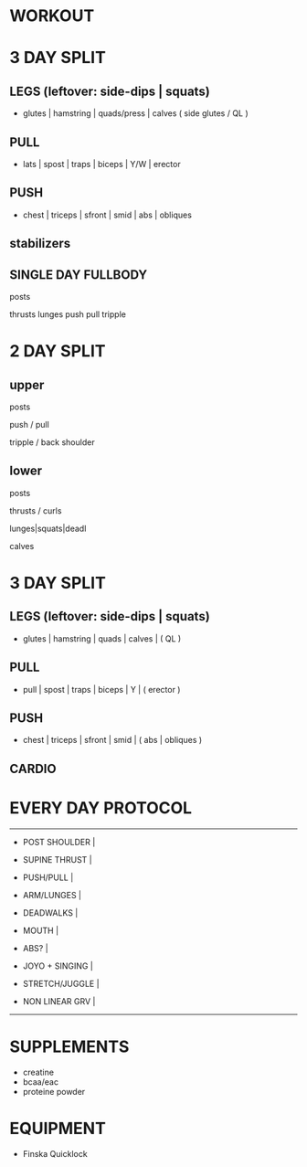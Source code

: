 # WORKOUT

# 3 DAY SPLIT ########################################

## LEGS (leftover: side-dips | squats)

- glutes | hamstring | quads/press | calves ( side glutes / QL )

## PULL

- lats | spost | traps | biceps  | Y/W | erector

## PUSH

- chest | triceps | sfront | smid | abs | obliques

## stabilizers


## SINGLE DAY FULLBODY #####################################

posts

thrusts
lunges
push
pull
tripple

# 2 DAY SPLIT ########################################

## upper 

posts

push / pull

tripple / back shoulder

## lower

posts

thrusts / curls

lunges|squats|deadl

calves

# 3 DAY SPLIT ########################################

## LEGS (leftover: side-dips | squats)

- glutes | hamstring | quads | calves  | ( QL )

## PULL

- pull | spost | traps | biceps  | Y | ( erector )

## PUSH

- chest | triceps | sfront | smid | ( abs | obliques )

## CARDIO


# EVERY DAY PROTOCOL ###########################

---------------------------------

- POST SHOULDER         |
- SUPINE THRUST         |  
- PUSH/PULL             |
- ARM/LUNGES            |
- DEADWALKS             | 

- MOUTH                 | 
- ABS?                  |

- JOYO + SINGING        |  
- STRETCH/JUGGLE        |  
- NON LINEAR GRV        | 

---------------------------------

# SUPPLEMENTS #################################

- creatine
- bcaa/eac
- proteine powder

# EQUIPMENT ###################################

- Finska Quicklock
